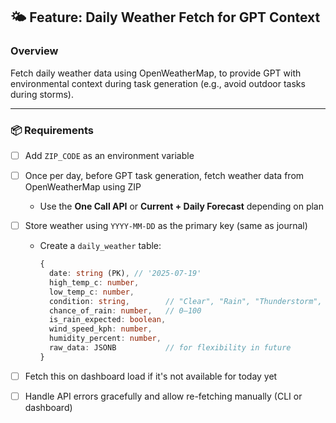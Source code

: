 ## 🌤️ Feature: Daily Weather Fetch for GPT Context

### Overview

Fetch daily weather data using OpenWeatherMap, to provide GPT with environmental context during task generation (e.g., avoid outdoor tasks during storms).

---

### 📦 Requirements

- [ ] Add `ZIP_CODE` as an environment variable
- [ ] Once per day, before GPT task generation, fetch weather data from OpenWeatherMap using ZIP
  - Use the **One Call API** or **Current + Daily Forecast** depending on plan
- [ ] Store weather using `YYYY-MM-DD` as the primary key (same as journal)
  - Create a `daily_weather` table:

    ```ts
    {
      date: string (PK), // '2025-07-19'
      high_temp_c: number,
      low_temp_c: number,
      condition: string,        // "Clear", "Rain", "Thunderstorm", etc.
      chance_of_rain: number,   // 0–100
      is_rain_expected: boolean,
      wind_speed_kph: number,
      humidity_percent: number,
      raw_data: JSONB           // for flexibility in future
    }
    ```

- [ ] Fetch this on dashboard load if it's not available for today yet
- [ ] Handle API errors gracefully and allow re-fetching manually (CLI or dashboard)
